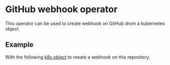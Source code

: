 # GitHub webhook operator

This operator can be used to create webhook on GitHub drom a kubernetes object.

## Example

With the following [k8s object](./tests/webhook.yaml) to reeate a webhook on this repository.
